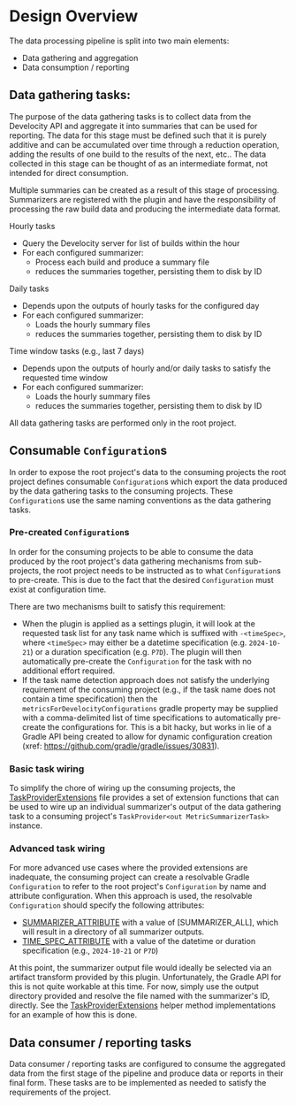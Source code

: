 # Design Overview

The data processing pipeline is split into two main elements:
- Data gathering and aggregation
- Data consumption / reporting

## Data gathering tasks:

The purpose of the data gathering tasks is to collect data from the Develocity API and
aggregate it into summaries that can be used for reporting.  The data for this stage must be
defined such that it is purely additive and can be accumulated over time through a reduction
operation, adding the  results of one build to the results of the next, etc..
The data collected in this stage can be thought of as an intermediate format, not intended for
direct consumption.

Multiple summaries can be created as a result of this stage of processing.  Summarizers are
registered with the plugin and have the responsibility of processing the raw build data
and producing the intermediate data format.

Hourly tasks
- Query the Develocity server for list of builds within the hour
- For each configured summarizer:
    - Process each build and produce a summary file
    - reduces the summaries together, persisting them to disk by ID

Daily tasks
- Depends upon the outputs of hourly tasks for the configured day
- For each configured summarizer:
    - Loads the hourly summary files
    - reduces the summaries together, persisting them to disk by ID

Time window tasks (e.g., last 7 days)
- Depends upon the outputs of hourly and/or daily tasks to satisfy the requested time window
- For each configured summarizer:
    - Loads the hourly summary files
    - reduces the summaries together, persisting them to disk by ID

All data gathering tasks are performed only in the root project.

## Consumable `Configuration`s

In order to expose the root project's data to the consuming projects the root project defines
consumable `Configuration`s which export the data produced by the data gathering tasks to the
consuming projects.  These `Configuration`s use the same naming conventions as the data gathering
tasks.

### Pre-created `Configuration`s

In order for the consuming projects to be able to consume the data produced by the root
project's data gathering mechanisms from sub-projects, the root project needs to be instructed
as to what `Configuration`s to pre-create.  This is due to the fact that the desired
`Configuration` must exist at configuration time.

There are two mechanisms built to satisfy this requirement:
- When the plugin is applied as a settings plugin, it will look at the requested task list for any
  task name which is suffixed with `-<timeSpec>`, where `<timeSpec>` may either be a datetime
  specification (e.g. `2024-10-21`) or a duration specification (e.g. `P7D`).  The plugin will
  then automatically pre-create the `Configuration` for the task with no additional effort required.
- If the task name detection approach does not satisfy the underlying requirement of the consuming
  project (e.g., if the task name does not contain a time specification) then the
  `metricsForDevelocityConfigurations` gradle property may be supplied with a comma-delimited
  list of time specifications to automatically pre-create the configurations for.  This is a
  bit hacky, but works in lie of a Gradle API being created to allow for dynamic configuration
  creation (xref: https://github.com/gradle/gradle/issues/30831).

### Basic task wiring

To simplify the chore of wiring up the consuming projects, the
[TaskProviderExtensions](../src/main/kotlin/com/ebay/plugins/metrics/develocity/TaskProviderExtensions.kt)
file provides a set of extension functions that can be used to wire up an individual
summarizer's output of the data gathering task to a consuming project's
`TaskProvider<out MetricSummarizerTask>` instance.

### Advanced task wiring

For more advanced use cases where the provided extensions are inadequate, the consuming
project can create a resolvable Gradle `Configuration` to refer to the root project's
`Configuration` by name and attribute configuration.  When this approach is used, the resolvable
`Configuration` should specify the following attributes:
- [SUMMARIZER_ATTRIBUTE](../src/main/kotlin/com/ebay/plugins/metrics/develocity/MetricsForDevelocityConstants.kt)
  with a value of [SUMMARIZER_ALL], which will result in a directory of all summarizer outputs.
- [TIME_SPEC_ATTRIBUTE](../src/main/kotlin/com/ebay/plugins/metrics/develocity/MetricsForDevelocityConstants.kt)
  with a value of the datetime or duration specification (e.g., `2024-10-21` or `P7D`)

At this point, the summarizer output file would ideally be selected via an artifact transform
provided by this plugin.  Unfortunately, the Gradle API for this is not quite workable at this
time.  For now, simply use the output directory provided and resolve the file named with the
summarizer's ID, directly.  See the
[TaskProviderExtensions](../src/main/kotlin/com/ebay/plugins/metrics/develocity/TaskProviderExtensions.kt)
helper method implementations for an example of how this is done.

## Data consumer / reporting tasks

Data consumer / reporting tasks are configured to consume the aggregated data from the first
stage of the pipeline and produce data or reports in their final form.  These tasks are
to be implemented as needed to satisfy the requirements of the project.
